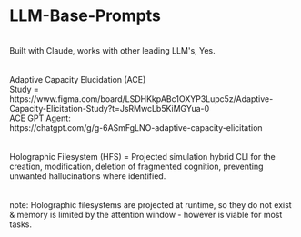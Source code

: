 # LLM-Base-Prompts
<br />
Built with Claude, works with other leading LLM's, Yes.<br />
<br /><br />
Adaptive Capacity Elucidation (ACE) <br />
Study = https://www.figma.com/board/LSDHKkpABc1OXYP3Lupc5z/Adaptive-Capacity-Elicitation-Study?t=JsRMwcLb5KiMGYua-0 <br />
ACE GPT Agent: <br />
https://chatgpt.com/g/g-6ASmFgLNO-adaptive-capacity-elicitation <br />
<br /><br />
Holographic Filesystem (HFS) = Projected simulation hybrid CLI for the creation, modification, deletion of fragmented cognition, preventing unwanted hallucinations where identified. <br />
<br /><br />
note: Holographic filesystems are projected at runtime, so they do not exist & memory is limited by the attention window - however is viable for most tasks.<br />
